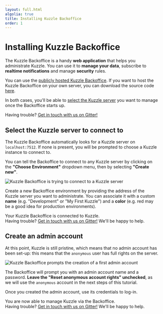 ```yaml
---
layout: full.html
algolia: true
title: Installing Kuzzle Backoffice
order: 1
---
```


# Installing Kuzzle Backoffice

The Kuzzle Backoffice is a handy **web application** that helps you administrate Kuzzle. You can use it to **manage your data**, subscribe to **realtime notifications** and manage **security** rules.

You can use the <a href="http://kuzzle-backoffice.netlify.com/">publicly hosted Kuzzle Backoffice</a>.
If you want to host the Kuzzle Backoffice on your own server, you can download the source code [here](https://github.com/kuzzleio/kuzzle-backoffice/releases).

In both cases, you'll be able to <a href="#select-the-kuzzle-server-to-connect-to">select the Kuzzle server</a> you want to manage once the Backoffice starts up.

<aside class="notice">
Having trouble? <a href="https://gitter.im/kuzzleio/kuzzle-bo">Get in touch with us on Gitter!</a>
</aside>

## Select the Kuzzle server to connect to

The Kuzzle Backoffice automatically looks for a Kuzzle server on `localhost:7512`. If none is present, you will be prompted to choose a Kuzzle instance to connect to.

You can tell the Backoffice to connect to any Kuzzle server by clicking on the **"Choose Environment"** dropdown menu, then by selecting **"Create new"**.

![Kuzzle Backoffice is trying to connect to a Kuzzle server](/assets/images/kuzbo-connecting.png)

Create a new Backoffice environment by providing the address of the Kuzzle server you want to administrate. You can associate it with a custom **name** (e.g. "Development" or "My First Kuzzle") and a **color** (e.g. red may be a good idea for production environments).

<aside class="success">Your Kuzzle Backoffice is connected to Kuzzle.</aside>

<aside class="notice">
Having trouble? <a href="https://gitter.im/kuzzleio/kuzzle-bo">Get in touch with us on Gitter!</a> We'll be happy to help.
</aside>

## Create an admin account

At this point, Kuzzle is still pristine, which means that no admin account has been set-up: this means that the `anonymous` user has full rights on the server.

![Kuzzle Backoffice prompts the creation of a first admin account](/assets/images/kuzbo-firstadmin.png)

The Backoffice will prompt you with an admin account name and a password. **Leave the "Reset anonymous account rights" unchecked**, as we will use the `anonymous` account in the next steps of this tutorial.

Once you created the admin account, use its credentials to log-in.

<aside class="success">You are now able to manage Kuzzle via the Backoffice.</aside>

<aside class="notice">
Having trouble? <a href="https://gitter.im/kuzzleio/kuzzle-bo">Get in touch with us on Gitter!</a> We'll be happy to help.
</aside>
